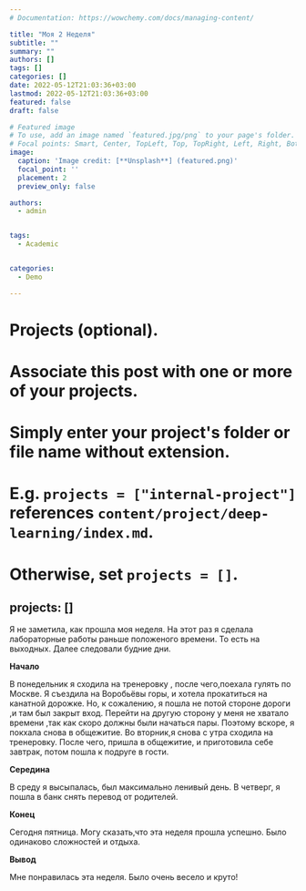 ```yaml
---
# Documentation: https://wowchemy.com/docs/managing-content/

title: "Моя 2 Неделя"
subtitle: ""
summary: ""
authors: []
tags: []
categories: []
date: 2022-05-12T21:03:36+03:00
lastmod: 2022-05-12T21:03:36+03:00
featured: false
draft: false

# Featured image
# To use, add an image named `featured.jpg/png` to your page's folder.
# Focal points: Smart, Center, TopLeft, Top, TopRight, Left, Right, BottomLeft, Bottom, BottomRight.
image:
  caption: 'Image credit: [**Unsplash**] (featured.png)'
  focal_point: ''
  placement: 2
  preview_only: false

authors:
  - admin


tags:
  - Academic


categories:
  - Demo

---
```


# Projects (optional).
#   Associate this post with one or more of your projects.
#   Simply enter your project's folder or file name without extension.
#   E.g. `projects = ["internal-project"]` references `content/project/deep-learning/index.md`.
#   Otherwise, set `projects = []`.
projects: []
---

Я не заметила, как прошла моя неделя. На этот раз я сделала лабораторные работы раньше положеного времени. То есть на выходных. Далее следовали будние дни. 

**Начало**

В понедельник я сходила на тренеровку , после чего,поехала гулять по Mоскве. Я съездила на Воробьёвы горы, и хотела прокатиться на канатной дорожке. Но, к сожалению, я пошла не потой стороне дороги ,и там был закрыт вход. Перейти на другую сторону у меня не хватало времени ,так как скоро должны были начаться пары. Поэтому вскоре, я покхала снова в общежитие. Во вторник,я снова с утра сходила на тренеровку. После чего, пришла в общежитие, и приготовила себе завтрак, потом пошла к подруге в гости. 

**Середина**

В среду я высыпалась, был максимально ленивый день. В четверг, я пошла в банк снять перевод от родителей.

**Конец**

Сегодня пятница. Mогу сказать,что эта неделя прошла успешно. Было одинаково сложностей и отдыха. 

**Вывод**

Мне понравилась эта неделя. Было очень весело и круто!
